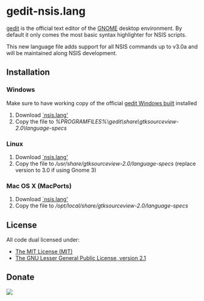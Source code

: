 # gedit-nsis.lang

[gedit][1] is the official text editor of the [GNOME][2] desktop environment. By default it only comes the most basic syntax highlighter for NSIS scripts.

This new language file adds support for all NSIS commands up to v3.0a and will be maintained along NSIS development.

## Installation

### Windows

Make sure to have working copy of the official [gedit Windows built][3] installed

1. Download [`nsis.lang'][4]
2. Copy the file to *%PROGRAMFILES%\gedit\share\gtksourceview-2.0\language-specs*

### Linux

1. Download [`nsis.lang'][4]
2. Copy the file to */usr/share/gtksourceview-2.0/language-specs* (replace version to 3.0 if using Gnome 3)

### Mac OS X (MacPorts)

1. Download [`nsis.lang'][4]
2. Copy the file to */opt/local/share/gtksourceview-2.0/language-specs*

## License

All code dual licensed under:

* [The MIT License (MIT)][5]
* [The GNU Lesser General Public License, version 2.1][6]

## Donate

[<img src="https://raw.github.com/balupton/flattr-buttons/master/badge-89x18.gif" />](https://flattr.com/submit/auto?user_id=idleberg&url=https://github.com/idleberg/gedit-nsis.lang/&title=gedit-nsis.lang&description=Modern%20gedit%20syntax%20highlighter%20for%20NSIS%20scripts&language=en_GB&tags=nsis,gedit,syntax,highlighting,code&hidden=0&category=software)

[1]: http://projects.gnome.org/gedit/
[2]: http://www.gnome.org/
[3]: http://live.gnome.org/Gedit/Windows
[4]: http://raw.github.com/idleberg/gedit-nsis.lang/master/nsis.lang
[5]: http://opensource.org/licenses/MIT
[6]: http://opensource.org/licenses/lgpl-license